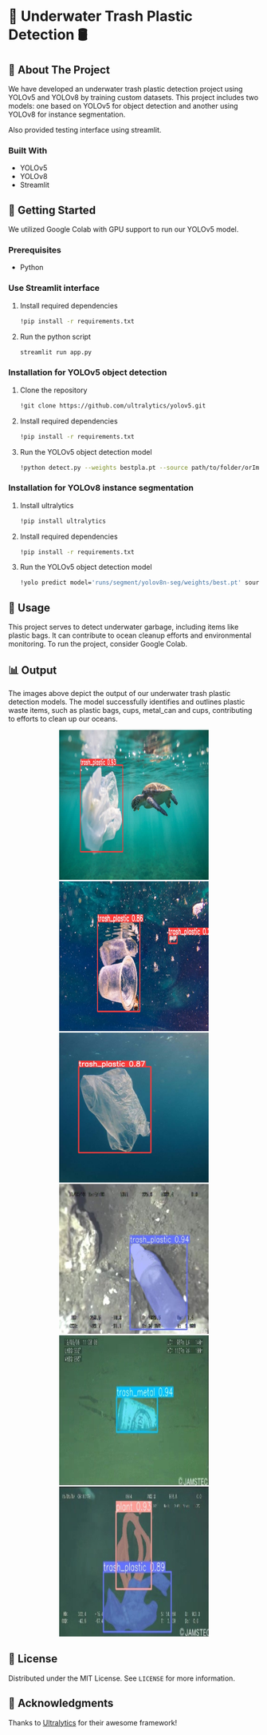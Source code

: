 # 🌊 Underwater Trash Plastic Detection 🛢️


<!-- ABOUT THE PROJECT -->
## 🌟 About The Project

We have developed an underwater trash plastic detection project using YOLOv5 and YOLOv8 by training custom datasets. This project includes two models: one based on YOLOv5 for object detection and another using YOLOv8 for instance segmentation.

Also provided testing interface using streamlit.

### Built With

* YOLOv5
* YOLOv8
* Streamlit 

<!-- GETTING STARTED -->
## 🚀 Getting Started

We utilized Google Colab with GPU support to run our YOLOv5 model.

### Prerequisites

* Python

### Use Streamlit interface
1. Install required dependencies
   ```sh
   !pip install -r requirements.txt
   ```
2. Run the python script 
   ```sh
   streamlit run app.py
   ```


### Installation for YOLOv5 object detection

1. Clone the repository
   ```sh
   !git clone https://github.com/ultralytics/yolov5.git
   ```
2. Install required dependencies
   ```sh
   !pip install -r requirements.txt
   ```
3. Run the YOLOv5 object detection model
   ```sh
   !python detect.py --weights bestpla.pt --source path/to/folder/orImage
   ```
### Installation for YOLOv8 instance segmentation

1. Install ultralytics
   ```sh
   !pip install ultralytics
   ```
2. Install required dependencies
   ```sh
   !pip install -r requirements.txt
   ```
3. Run the YOLOv5 object detection model
   ```sh
   !yolo predict model='runs/segment/yolov8n-seg/weights/best.pt' source='detection source file' name='folder_name'
   ```
   

<!-- USAGE EXAMPLES -->
## 🎯 Usage
This project serves to detect underwater garbage, including items like plastic bags. It can contribute to ocean cleanup efforts and environmental monitoring.
To run the project, consider Google Colab.

<!-- OUTPUT -->
## 📊 Output
The images above depict the output of our underwater trash plastic detection models. The model successfully identifies and outlines plastic waste items, such as plastic bags, cups, metal_can  and cups, contributing to efforts to clean up our oceans.

<div align="center">
  <img src="output_images/plastic-bag1.jpg" alt="Underwater waste detection image" width="300" height="300"/>
  <img src="output_images/plastic-cup.jpg" alt="Underwater waste detection image" width="300" height="300"/>
  <img src="output_images/plastic-bag.jpg" alt="Underwater waste detection image" width="300" height="300"/>
  <img src="output_images/plastic_bottle.jpg" alt="Underwater waste detection image" width="300" height="300"/>
  <img src="output_images/metal_can.jpg" alt="Underwater waste detection image" width="300" height="300"/>
  <img src="output_images/plant.jpg" alt="Underwater waste detection image" width="300" height="300"/>
</div>

<!-- LICENSE -->
## 📜 License
Distributed under the MIT License. See `LICENSE` for more information.

<!-- ACKNOWLEDGEMENTS -->
## 🙏 Acknowledgments
Thanks to [Ultralytics](https://github.com/ultralytics) for their awesome framework!
